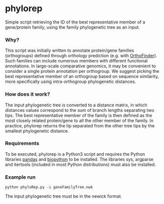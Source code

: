 # phylorep
Simple script retrieving the ID of the best representative member of a gene/protein family, using the family phylogenetic tree as an input.

### Why?
This script was initially written to annotate protein/gene families (orthogroups) defined through orthology prediction (e.g. with [OrthoFinder](https://github.com/davidemms/OrthoFinder)).
Such families can include numerous members with different functional annotations. In large-scale comparative genomics, it may be convenient to consider a single protein annotation per orthogroup.
We suggest picking the best representative member of an orthogroup based on sequence similarity, more specifically using intra-orthogroup phylogenetic distances.

### How does it work?
The input phylogenetic tree is converted to a distance matrix, in which distances values correspond to the sum of branch lengths separating two tips.
The best representative member of the family is then defined as the most closely related protein/gene to all the other member of the family.
In practice, phylorep returns the tip separated from the other tree tips by the smallest phylogenetic distance.

### Requirements
To be executed, phylorep is a Python3 script and requires the Python libraries [pandas](https://pandas.pydata.org/) and [biopython](https://biopython.org/) to be installed.
The libraries sys, argparse and itertools (included in most Python distributions) must also be installed.

### Example run
```
python phyloRep.py -i geneFamilyTree.nwk
```
The input phylogenetic tree must be in the newick format.
